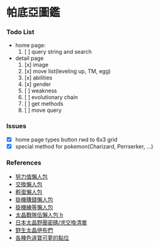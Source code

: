 # 帕底亞圖鑑

### Todo List

- home page:
  1. [ ] query string and search
- detail page
  1. [x] image
  2. [x] move list(leveling up, TM, egg)
  3. [x] abilities
  4. [x] gender
  5. [ ] weakness
  6. [ ] evolutionary chain
  7. [ ] get methods
  8. [ ] move query

### Issues

- [x] home page types button rwd to 6x3 grid
- [x] special method for pokemon(Charizard, Perrserker, ...)

### References

- [努力值懶人包](https://forum.gamer.com.tw/C.php?bsn=1647&snA=119065)
- [交換懶人包](https://forum.gamer.com.tw/C.php?bsn=1647&snA=119388)
- [孵蛋懶人包](https://forum.gamer.com.tw/C.php?bsn=1647&snA=120138)
- [掛機賺錢懶人包](https://youtu.be/p1rneSpX98g)
- [掛機練等懶人包](https://youtu.be/sp9LKOJuK58)
- [太晶戰隊伍懶人包 h](ttps://forum.gamer.com.tw/C.php?bsn=1647&snA=120345)
- [日本太晶野團密碼/求交換清單](https://gamewith.jp/pokemon-sv/article/show/375234)
- [野生太晶伊布們](https://youtu.be/fX0uqTbQVxw)
- [各種色違寶可夢的點位](https://forum.gamer.com.tw/C.php?bsn=1647&snA=121134)
